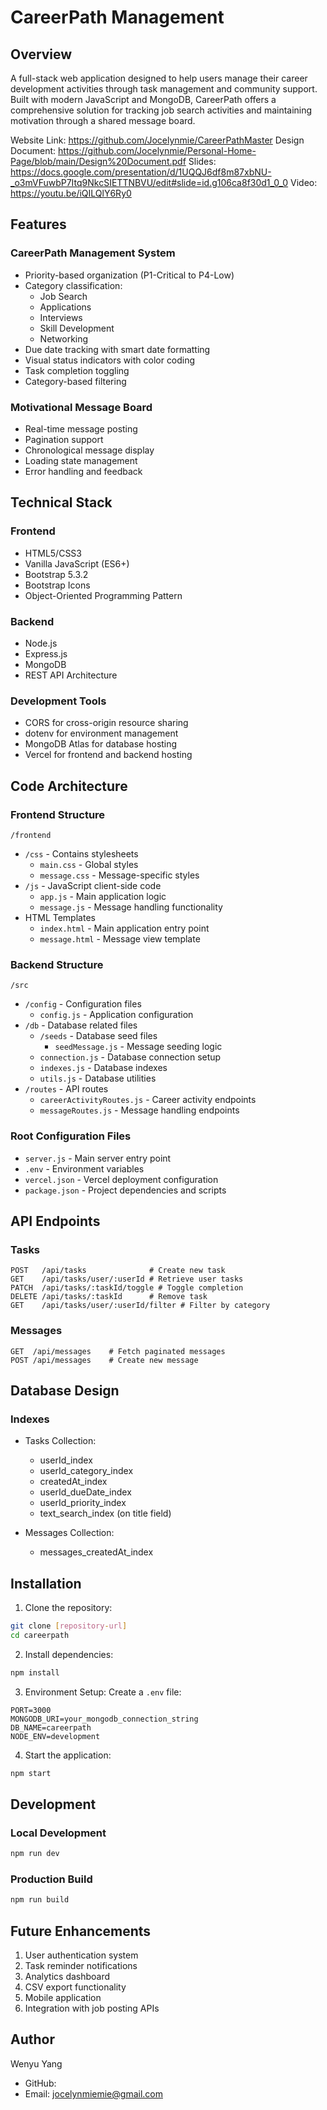 # CareerPath Management

## Overview

A full-stack web application designed to help users manage their career development activities through task management and community support. Built with modern JavaScript and MongoDB, CareerPath offers a comprehensive solution for tracking job search activities and maintaining motivation through a shared message board.

Website Link: https://github.com/Jocelynmie/CareerPathMaster
Design Document: https://github.com/Jocelynmie/Personal-Home-Page/blob/main/Design%20Document.pdf
Slides: https://docs.google.com/presentation/d/1UQQJ6df8m87xbNU-_o3mVFuwbP7Itq9NkcSIETTNBVU/edit#slide=id.g106ca8f30d1_0_0
Video: https://youtu.be/iQILQlY6Ry0

## Features

### CareerPath Management System

- Priority-based organization (P1-Critical to P4-Low)
- Category classification:
  - Job Search
  - Applications
  - Interviews
  - Skill Development
  - Networking
- Due date tracking with smart date formatting
- Visual status indicators with color coding
- Task completion toggling
- Category-based filtering

### Motivational Message Board

- Real-time message posting
- Pagination support
- Chronological message display
- Loading state management
- Error handling and feedback

## Technical Stack

### Frontend

- HTML5/CSS3
- Vanilla JavaScript (ES6+)
- Bootstrap 5.3.2
- Bootstrap Icons
- Object-Oriented Programming Pattern

### Backend

- Node.js
- Express.js
- MongoDB
- REST API Architecture

### Development Tools

- CORS for cross-origin resource sharing
- dotenv for environment management
- MongoDB Atlas for database hosting
- Vercel for frontend and backend hosting

## Code Architecture

### Frontend Structure

`/frontend`

- `/css` - Contains stylesheets
  - `main.css` - Global styles
  - `message.css` - Message-specific styles
- `/js` - JavaScript client-side code
  - `app.js` - Main application logic
  - `message.js` - Message handling functionality
- HTML Templates
  - `index.html` - Main application entry point
  - `message.html` - Message view template

### Backend Structure

`/src`

- `/config` - Configuration files
  - `config.js` - Application configuration
- `/db` - Database related files
  - `/seeds` - Database seed files
    - `seedMessage.js` - Message seeding logic
  - `connection.js` - Database connection setup
  - `indexes.js` - Database indexes
  - `utils.js` - Database utilities
- `/routes` - API routes
  - `careerActivityRoutes.js` - Career activity endpoints
  - `messageRoutes.js` - Message handling endpoints

### Root Configuration Files

- `server.js` - Main server entry point
- `.env` - Environment variables
- `vercel.json` - Vercel deployment configuration
- `package.json` - Project dependencies and scripts

## API Endpoints

### Tasks

```
POST   /api/tasks              # Create new task
GET    /api/tasks/user/:userId # Retrieve user tasks
PATCH  /api/tasks/:taskId/toggle # Toggle completion
DELETE /api/tasks/:taskId      # Remove task
GET    /api/tasks/user/:userId/filter # Filter by category
```

### Messages

```
GET  /api/messages    # Fetch paginated messages
POST /api/messages    # Create new message
```

## Database Design

### Indexes

- Tasks Collection:

  - userId_index
  - userId_category_index
  - createdAt_index
  - userId_dueDate_index
  - userId_priority_index
  - text_search_index (on title field)

- Messages Collection:
  - messages_createdAt_index

## Installation

1. Clone the repository:

```bash
git clone [repository-url]
cd careerpath
```

2. Install dependencies:

```bash
npm install
```

3. Environment Setup:
   Create a `.env` file:

```env
PORT=3000
MONGODB_URI=your_mongodb_connection_string
DB_NAME=careerpath
NODE_ENV=development
```

4. Start the application:

```bash
npm start
```

## Development

### Local Development

```bash
npm run dev
```

### Production Build

```bash
npm run build
```

## Future Enhancements

1. User authentication system
2. Task reminder notifications
3. Analytics dashboard
4. CSV export functionality
5. Mobile application
6. Integration with job posting APIs

## Author

Wenyu Yang

- GitHub:
- Email: jocelynmiemie@gmail.com
